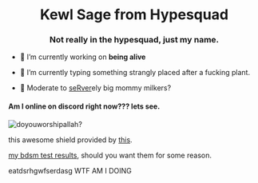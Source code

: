 <h1 align="center">Kewl Sage from Hypesquad</h1>
<h3 align="center">Not really in the hypesquad, just my name.</h3>

- 🔭 I’m currently working on **being alive**

- 🌱 I’m currently typing something strangly placed after a fucking plant.

- 🥺 Moderate to [seRver](https://discord.gg/mc6SbpHeBT)ely big mommy milkers?

<h4>Am I online on discord right now??? lets see. </h4>

![doyouworshipallah?](https://dcbadge.vercel.app/api/shield/497161437051879444)

this awesome shield provided by [this](https://github.com/montylion/discord-md-badge).

[my bdsm test results](https://bdsmtest.org/r/q9bT6gGG), should you want them for some reason.

eatdsrhgwfserdasg WTF AM I DOING
